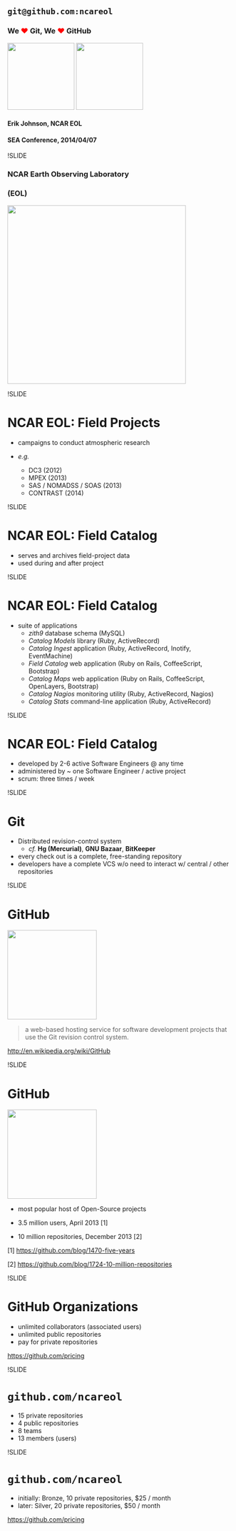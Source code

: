 
## `git@github.com:ncareol`

### We <span style="color:#f00;">&#10084;</span> Git, We <span style="color:#f00;">&#10084;</span> GitHub

<img src='img/eollogo_transparent.png' height=150 width=150/>
<img src='img/octocat-original.png' height=150 width=150/>

#### Erik Johnson, NCAR EOL

#### SEA Conference, 2014/04/07

!SLIDE

### NCAR Earth Observing Laboratory

### (EOL)

<img src='img/eollogo_transparent.png' height=400 width=400 />

!SLIDE

# NCAR EOL: Field Projects

- campaigns to conduct atmospheric research

- *e.g.*
  - DC3 (2012)
  - MPEX (2013)
  - SAS / NOMADSS / SOAS (2013)
  - CONTRAST (2014)

!SLIDE

# NCAR EOL: Field Catalog

- serves and archives field-project data
- used during and after project

!SLIDE

# NCAR EOL: Field Catalog

- suite of applications
  - *zith9* database schema (MySQL)
  - *Catalog Models* library (Ruby, ActiveRecord)
  - *Catalog Ingest* application (Ruby, ActiveRecord, Inotify, EventMachine)
  - *Field Catalog* web application (Ruby on Rails, CoffeeScript, Bootstrap)
  - *Catalog Maps* web application (Ruby on Rails, CoffeeScript, OpenLayers, Bootstrap)
  - *Catalog Nagios* monitoring utility (Ruby, ActiveRecord, Nagios)
  - *Catalog Stats* command-line application (Ruby, ActiveRecord)

!SLIDE

# NCAR EOL: Field Catalog

- developed by 2-6 active Software Engineers @ any time
- administered by ~ one Software Engineer / active project
- scrum: three times / week

!SLIDE

# Git

- Distributed revision-control system
  - *cf.* **Hg (Mercurial)**, **GNU Bazaar**, **BitKeeper**
- every check out is a complete, free-standing repository
- developers have a complete VCS w/o need to interact w/ central / other repositories

!SLIDE

# GitHub

<img src='img/octocat-original.png' height=200 width=200 />

> a web-based hosting service for software development projects that use the Git revision control system.

http://en.wikipedia.org/wiki/GitHub

!SLIDE

# GitHub

<img src='img/octocat-original.png' height=200 width=200 />

- most popular host of Open-Source projects

- 3.5 million users, April 2013 [1]
- 10 million repositories, December 2013 [2]

[1] https://github.com/blog/1470-five-years

[2] https://github.com/blog/1724-10-million-repositories

!SLIDE

# GitHub Organizations

- unlimited collaborators (associated users)
- unlimited public repositories
- pay for private repositories

https://github.com/pricing

!SLIDE

# `github.com/ncareol`

- 15 private repositories
- 4 public repositories
- 8 teams
- 13 members (users)

!SLIDE

# `github.com/ncareol`

- initially: Bronze, 10 private repositories, $25 / month
- later: Silver, 20 private repositories, $50 / month

https://github.com/pricing
